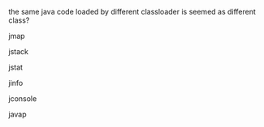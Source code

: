 the same java code loaded by different classloader is seemed as different class?

jmap

jstack

jstat

jinfo

jconsole

javap



